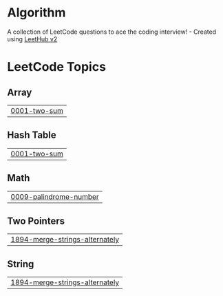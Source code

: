 # Algorithm
A collection of LeetCode questions to ace the coding interview! - Created using [LeetHub v2](https://github.com/arunbhardwaj/LeetHub-2.0)

<!---LeetCode Topics Start-->
# LeetCode Topics
## Array
|  |
| ------- |
| [0001-two-sum](https://github.com/ehddud135/Algorithm/tree/master/0001-two-sum) |
## Hash Table
|  |
| ------- |
| [0001-two-sum](https://github.com/ehddud135/Algorithm/tree/master/0001-two-sum) |
## Math
|  |
| ------- |
| [0009-palindrome-number](https://github.com/ehddud135/Algorithm/tree/master/0009-palindrome-number) |
## Two Pointers
|  |
| ------- |
| [1894-merge-strings-alternately](https://github.com/ehddud135/Algorithm/tree/master/1894-merge-strings-alternately) |
## String
|  |
| ------- |
| [1894-merge-strings-alternately](https://github.com/ehddud135/Algorithm/tree/master/1894-merge-strings-alternately) |
<!---LeetCode Topics End-->